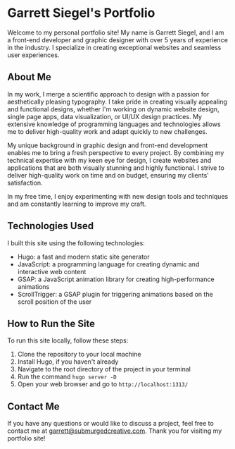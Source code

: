 # Garrett Siegel's Portfolio

Welcome to my personal portfolio site! My name is Garrett Siegel, and I am a front-end developer and graphic designer with over 5 years of experience in the industry. I specialize in creating exceptional websites and seamless user experiences.

## About Me

In my work, I merge a scientific approach to design with a passion for aesthetically pleasing typography. I take pride in creating visually appealing and functional designs, whether I'm working on dynamic website design, single page apps, data visualization, or UI/UX design practices. My extensive knowledge of programming languages and technologies allows me to deliver high-quality work and adapt quickly to new challenges.

My unique background in graphic design and front-end development enables me to bring a fresh perspective to every project. By combining my technical expertise with my keen eye for design, I create websites and applications that are both visually stunning and highly functional. I strive to deliver high-quality work on time and on budget, ensuring my clients' satisfaction.

In my free time, I enjoy experimenting with new design tools and techniques and am constantly learning to improve my craft.

## Technologies Used

I built this site using the following technologies:

- Hugo: a fast and modern static site generator
- JavaScript: a programming language for creating dynamic and interactive web content
- GSAP: a JavaScript animation library for creating high-performance animations
- ScrollTrigger: a GSAP plugin for triggering animations based on the scroll position of the user

## How to Run the Site

To run this site locally, follow these steps:

1. Clone the repository to your local machine
2. Install Hugo, if you haven't already
3. Navigate to the root directory of the project in your terminal
4. Run the command `hugo server -D`
5. Open your web browser and go to `http://localhost:1313/`

## Contact Me

If you have any questions or would like to discuss a project, feel free to contact me at garrett@submurgedcreative.com. Thank you for visiting my portfolio site!

